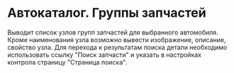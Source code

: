 ﻿---
description: 2.4.7
---
# Автокаталог. Группы запчастей
Выводит список узлов групп запчастей для выбранного автомобиля.
Кроме наименования узла возможно вывести изображение, описание, свойство узла.
Для перехода к результатам поиска детали необходимо использовать ссылку "Поиск запчасти" и указать в настройках контрола страницу "Страница поиска".
